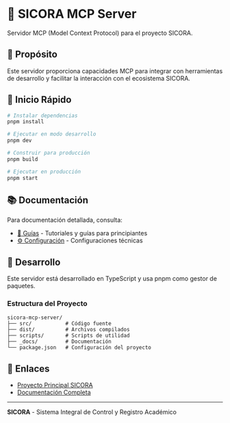 # 🤖 SICORA MCP Server

Servidor MCP (Model Context Protocol) para el proyecto SICORA.

## 🎯 Propósito

Este servidor proporciona capacidades MCP para integrar con herramientas de desarrollo y facilitar la interacción con el ecosistema SICORA.

## 🚀 Inicio Rápido

```bash
# Instalar dependencias
pnpm install

# Ejecutar en modo desarrollo
pnpm dev

# Construir para producción
pnpm build

# Ejecutar en producción
pnpm start
```

## 📚 Documentación

Para documentación detallada, consulta:

- [📖 Guías](./_docs/guias/) - Tutoriales y guías para principiantes
- [⚙️ Configuración](./_docs/configuracion/) - Configuraciones técnicas

## 🔧 Desarrollo

Este servidor está desarrollado en TypeScript y usa pnpm como gestor de paquetes.

### Estructura del Proyecto

```
sicora-mcp-server/
├── src/           # Código fuente
├── dist/          # Archivos compilados
├── scripts/       # Scripts de utilidad
├── _docs/         # Documentación
└── package.json   # Configuración del proyecto
```

## 🔗 Enlaces

- [Proyecto Principal SICORA](../README.md)
- [Documentación Completa](./_docs/)

---

**SICORA** - Sistema Integral de Control y Registro Académico

